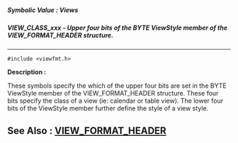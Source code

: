##### Symbolic Value : Views
##### VIEW_CLASS_xxx - Upper four bits of the BYTE ViewStyle member of the VIEW_FORMAT_HEADER structure.
---
```
#include <viewfmt.h>
```
**Description :**

These symbols specify the which of the upper four bits are set in the BYTE 
ViewStyle member of the VIEW_FORMAT_HEADER structure.  These four bits specify 
the class of a view (ie:  calendar or table view).  The lower four bits of the 
ViewStyle member further define the style of a view style.

**See Also :**
[VIEW_FORMAT_HEADER](/reference/Data/VIEW_FORMAT_HEADER)
---

